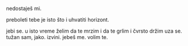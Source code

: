 nedostaješ mi.

preboleti tebe je isto što i uhvatiti horizont.

jebi se. u isto vreme želim da te mrzim i da te grlim i čvrsto držim uza se. tužan sam, jako. izvini. jebeš me. volim te.